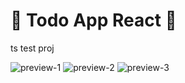 # 📝 Todo App React 📝

ts test proj

![preview-1](https://i.ibb.co/6btDDJz/2.png)
![preview-2](https://i.ibb.co/SNY7TDh/1.png)
![preview-3](https://i.ibb.co/XJ2Xb1M/3.png)
